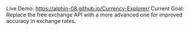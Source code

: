 Live Demo: https://alphin-08.github.io/Currency-Explorer/ 
Current Goal: Replace the free exchange API with a more advanced one for improved accuracy in exchange rates.
